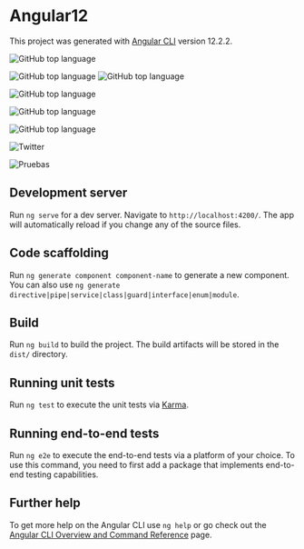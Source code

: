 # Angular12

This project was generated with [Angular CLI](https://github.com/angular/angular-cli) version 12.2.2.

![GitHub top language](https://img.shields.io/github/languages/top/mafs2020/RickyMortyAngular?color=dssd&label=Angular&logo=aaa&logoColor=ggggg&style=for-the-badge)

![GitHub top language](https://img.shields.io/github/languages/top/mafs2020/RickyMortyAngular?label=html&logoColor=ggggg&style=for-the-badge)
![GitHub top language](https://img.shields.io/github/languages/top/mafs2020/RickyMortyAngular?style=for-the-badge)

![GitHub top language](https://img.shields.io/github/issues/mafs2020/RickyMortyAngular)

![GitHub top language](https://img.shields.io/github/forks/mafs2020/RickyMortyAngular)

![GitHub top language](https://img.shields.io/github/stars/mafs2020/RickyMortyAngular)


![Twitter](https://img.shields.io/twitter/url?url=https%3A%2F%2Fgithub.com%2Fmafs2020%2FRickyMortyAngular)

![Pruebas](C:\Users\marti\Desktop\MAFS\desarollo\angular\angular12\src\assets\test\1.png)

## Development server

Run `ng serve` for a dev server. Navigate to `http://localhost:4200/`. The app will automatically reload if you change any of the source files.

## Code scaffolding

Run `ng generate component component-name` to generate a new component. You can also use `ng generate directive|pipe|service|class|guard|interface|enum|module`.

## Build

Run `ng build` to build the project. The build artifacts will be stored in the `dist/` directory.

## Running unit tests

Run `ng test` to execute the unit tests via [Karma](https://karma-runner.github.io).

## Running end-to-end tests

Run `ng e2e` to execute the end-to-end tests via a platform of your choice. To use this command, you need to first add a package that implements end-to-end testing capabilities.

## Further help

To get more help on the Angular CLI use `ng help` or go check out the [Angular CLI Overview and Command Reference](https://angular.io/cli) page.
